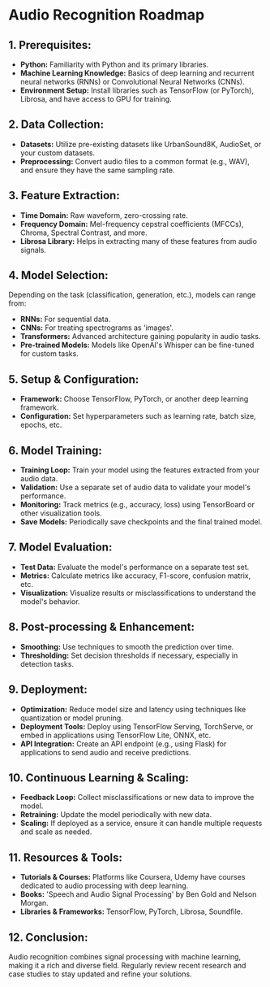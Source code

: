 # Audio Recognition Roadmap

## 1. Prerequisites:
- **Python:** Familiarity with Python and its primary libraries.
- **Machine Learning Knowledge:** Basics of deep learning and recurrent neural networks (RNNs) or Convolutional Neural Networks (CNNs).
- **Environment Setup:** Install libraries such as TensorFlow (or PyTorch), Librosa, and have access to GPU for training.

## 2. Data Collection:
- **Datasets:** Utilize pre-existing datasets like UrbanSound8K, AudioSet, or your custom datasets.
- **Preprocessing:** Convert audio files to a common format (e.g., WAV), and ensure they have the same sampling rate.

## 3. Feature Extraction:
- **Time Domain:** Raw waveform, zero-crossing rate.
- **Frequency Domain:** Mel-frequency cepstral coefficients (MFCCs), Chroma, Spectral Contrast, and more.
- **Librosa Library:** Helps in extracting many of these features from audio signals.

## 4. Model Selection:
Depending on the task (classification, generation, etc.), models can range from:
- **RNNs:** For sequential data.
- **CNNs:** For treating spectrograms as 'images'.
- **Transformers:** Advanced architecture gaining popularity in audio tasks.
- **Pre-trained Models:** Models like OpenAI's Whisper can be fine-tuned for custom tasks.

## 5. Setup & Configuration:
- **Framework:** Choose TensorFlow, PyTorch, or another deep learning framework.
- **Configuration:** Set hyperparameters such as learning rate, batch size, epochs, etc.

## 6. Model Training:
- **Training Loop:** Train your model using the features extracted from your audio data.
- **Validation:** Use a separate set of audio data to validate your model's performance.
- **Monitoring:** Track metrics (e.g., accuracy, loss) using TensorBoard or other visualization tools.
- **Save Models:** Periodically save checkpoints and the final trained model.

## 7. Model Evaluation:
- **Test Data:** Evaluate the model's performance on a separate test set.
- **Metrics:** Calculate metrics like accuracy, F1-score, confusion matrix, etc.
- **Visualization:** Visualize results or misclassifications to understand the model's behavior.

## 8. Post-processing & Enhancement:
- **Smoothing:** Use techniques to smooth the prediction over time.
- **Thresholding:** Set decision thresholds if necessary, especially in detection tasks.

## 9. Deployment:
- **Optimization:** Reduce model size and latency using techniques like quantization or model pruning.
- **Deployment Tools:** Deploy using TensorFlow Serving, TorchServe, or embed in applications using TensorFlow Lite, ONNX, etc.
- **API Integration:** Create an API endpoint (e.g., using Flask) for applications to send audio and receive predictions.

## 10. Continuous Learning & Scaling:
- **Feedback Loop:** Collect misclassifications or new data to improve the model.
- **Retraining:** Update the model periodically with new data.
- **Scaling:** If deployed as a service, ensure it can handle multiple requests and scale as needed.

## 11. Resources & Tools:
- **Tutorials & Courses:** Platforms like Coursera, Udemy have courses dedicated to audio processing with deep learning.
- **Books:** 'Speech and Audio Signal Processing' by Ben Gold and Nelson Morgan.
- **Libraries & Frameworks:** TensorFlow, PyTorch, Librosa, Soundfile.

## 12. Conclusion:
Audio recognition combines signal processing with machine learning, making it a rich and diverse field. Regularly review recent research and case studies to stay updated and refine your solutions.
